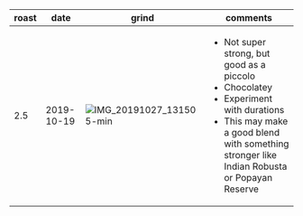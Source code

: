 | roast | date       | grind | comments |
|-------|------------|-------|----------
| 2.5   | 2019-10-19 | ![IMG_20191027_131505-min](https://user-images.githubusercontent.com/2862029/67627821-14547780-f8c0-11e9-964e-44e4f77d691f.jpg) | <ul><li>Not super strong, but good as a piccolo</li><li>Chocolatey</li><li>Experiment with durations</li><li>This may make a good blend with something stronger like Indian Robusta or Popayan Reserve</li></ul>
